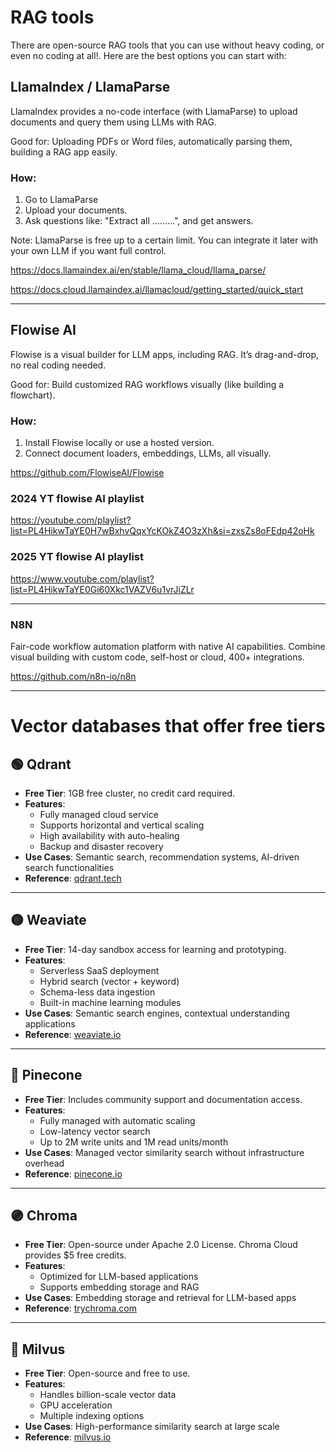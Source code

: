 # RAG tools 

There are open-source RAG tools that you can use without heavy coding, or even no coding at all!. Here are the best options you can start with:

## LlamaIndex / LlamaParse
LlamaIndex provides a no-code interface (with LlamaParse) to upload documents and query them using LLMs with RAG.

Good for: Uploading PDFs or Word files, automatically parsing them, building a RAG app easily.

### How:

1. Go to LlamaParse
2. Upload your documents.
3. Ask questions like: "Extract all .........", and get answers.

Note: LlamaParse is free up to a certain limit. You can integrate it later with your own LLM if you want full control.

https://docs.llamaindex.ai/en/stable/llama_cloud/llama_parse/

https://docs.cloud.llamaindex.ai/llamacloud/getting_started/quick_start


--- 

## Flowise AI
Flowise is a visual builder for LLM apps, including RAG. It’s drag-and-drop, no real coding needed.

Good for: Build customized RAG workflows visually (like building a flowchart).

### How:
1. Install Flowise locally or use a hosted version.
2. Connect document loaders, embeddings, LLMs, all visually.

https://github.com/FlowiseAI/Flowise 

### 2024 YT flowise AI playlist 
https://youtube.com/playlist?list=PL4HikwTaYE0H7wBxhvQqxYcKOkZ4O3zXh&si=zxsZs8oFEdp42oHk

### 2025 YT flowise AI playlist 
https://www.youtube.com/playlist?list=PL4HikwTaYE0Gi60Xkc1VAZV6u1vrJiZLr

--- 

### N8N 

Fair-code workflow automation platform with native AI capabilities. Combine visual building with custom code, self-host or cloud, 400+ integrations. 

https://github.com/n8n-io/n8n


---


# Vector databases that offer free tiers

## 🟢 Qdrant

- **Free Tier**: 1GB free cluster, no credit card required.
- **Features**:
  - Fully managed cloud service
  - Supports horizontal and vertical scaling
  - High availability with auto-healing
  - Backup and disaster recovery
- **Use Cases**: Semantic search, recommendation systems, AI-driven search functionalities
- **Reference**: [qdrant.tech](https://qdrant.tech/pricing/)

---

## 🟡 Weaviate

- **Free Tier**: 14-day sandbox access for learning and prototyping.
- **Features**:
  - Serverless SaaS deployment
  - Hybrid search (vector + keyword)
  - Schema-less data ingestion
  - Built-in machine learning modules
- **Use Cases**: Semantic search engines, contextual understanding applications
- **Reference**: [weaviate.io](https://weaviate.io/deployment/serverless)

---

## 🔵 Pinecone

- **Free Tier**: Includes community support and documentation access.
- **Features**:
  - Fully managed with automatic scaling
  - Low-latency vector search
  - Up to 2M write units and 1M read units/month
- **Use Cases**: Managed vector similarity search without infrastructure overhead
- **Reference**: [pinecone.io](https://www.pinecone.io/pricing/)

---

## 🟣 Chroma

- **Free Tier**: Open-source under Apache 2.0 License. Chroma Cloud provides $5 free credits.
- **Features**:
  - Optimized for LLM-based applications
  - Supports embedding storage and RAG
- **Use Cases**: Embedding storage and retrieval for LLM-based apps
- **Reference**: [trychroma.com](https://www.trychroma.com/)

---

## 🔴 Milvus

- **Free Tier**: Open-source and free to use.
- **Features**:
  - Handles billion-scale vector data
  - GPU acceleration
  - Multiple indexing options
- **Use Cases**: High-performance similarity search at large scale
- **Reference**: [milvus.io](https://milvus.io/)


